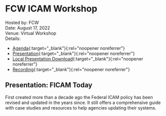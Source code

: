 # FCW ICAM Workshop
Hosted by: FCW<br>
Date: August 17, 2022<br>
Venue: Virtual Workshop<br>
Details: 
- [Agenda](https://events.fcw.com/fcw-workshop-icam/agenda/){:target="_blank"}{:rel="noopener noreferrer"}<br>  
- [Presentation](https://cdn.govexec.com/media/icam_workshop_-_ken_myers.pdf){:target="_blank"}{:rel="noopener noreferrer"}<br>  
- [Local Presentation Download](https://idmken.github.io/talks/2208-fcw.pdf){:target="_blank"}{:rel="noopener noreferrer"}<br>
- [Recording](https://media.performedia.com/2022/1105/vep22-22/ondemand/mp4/ficam_today_1080p.mp4){:target="_blank"}{:rel="noopener noreferrer"}

## Presentation: FICAM Today
First created more than a decade ago the Federal ICAM policy has been revised and updated in the years since. It still offers a comprehensive guide with case studies and resources to help agencies updating their systems.
